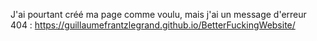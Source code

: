 J'ai pourtant créé ma page comme voulu, mais j'ai un message d'erreur 404 : https://guillaumefrantzlegrand.github.io/BetterFuckingWebsite/
